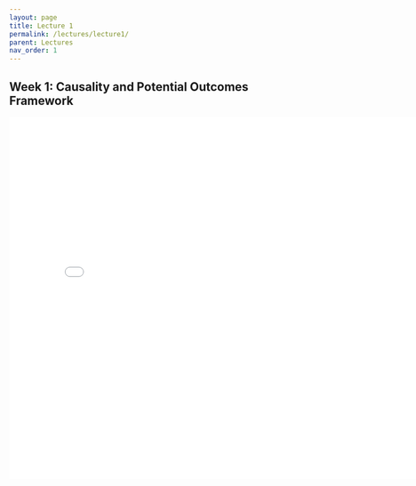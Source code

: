 ```yaml
---
layout: page
title: Lecture 1
permalink: /lectures/lecture1/
parent: Lectures
nav_order: 1
---
```


## Week 1: Causality and Potential Outcomes Framework


<embed src="/lectures/lecture1.pdf" width="800" height="650" 
 type="application/pdf">
